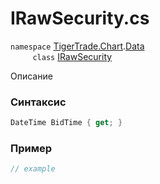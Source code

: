 
# IRawSecurity.cs
`namespace` [TigerTrade.Chart](../../../../TigerTrade.Chart.md).[Data](../../../../TigerTrade.Chart/Data.md)  
&nbsp;&nbsp;&nbsp;&nbsp;&nbsp;&nbsp;&nbsp;&nbsp;&nbsp;`class` [IRawSecurity](../../IRawSecurity.cs.md)

Описание

### Синтаксис
```csharp
DateTime BidTime { get; }
```
### Пример  
```csharp
// example
```
